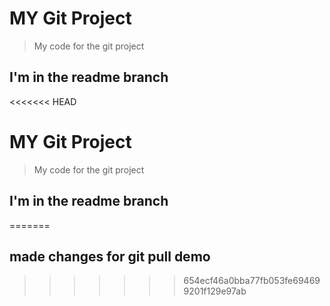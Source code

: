 # MY Git Project

> My code for the git project 

## I'm in the readme branch

<<<<<<< HEAD
# MY Git Project

> My code for the git project 

## I'm in the readme branch

=======

## made changes for git pull demo
>>>>>>> 654ecf46a0bba77fb053fe694699201f129e97ab
